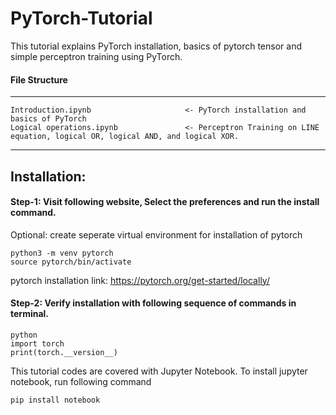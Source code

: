 # PyTorch-Tutorial

This tutorial explains PyTorch installation, basics of pytorch tensor and simple perceptron training using PyTorch.


#### File Structure

------------
    Introduction.ipynb                     <- PyTorch installation and basics of PyTorch
    Logical operations.ipynb               <- Perceptron Training on LINE equation, logical OR, logical AND, and logical XOR.
------------

## Installation:

#### Step-1: Visit following website, Select the preferences and run the install command.​

Optional: create seperate virtual environment for installation of pytorch​

    python3 -m venv pytorch
    source pytorch/bin/activate

pytorch installation link: https://pytorch.org/get-started/locally/

#### Step-2: Verify installation with following sequence of commands in terminal.​

    python
    import torch
    print(torch.__version__)


This tutorial codes are covered with Jupyter Notebook. To install jupyter notebook, run following command

    pip install notebook
